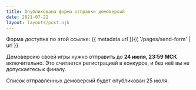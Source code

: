 ```yaml
---
title: Опубликована форма отправки демоверсий
date: 2021-07-22
layout: layouts/post.njk
---
```


Форма доступна по этой ссылке: {{ metadata.url }}{{ '/pages/send-form' | url }}

Демоверсию своей игры нужно отправить до **24 июля, 23:59 МСК** включительно. Это считается регистрацией в конкурсе, и без неё вы не допускаетесь к финалу.

Список отправленных демоверсий будет опубликован 25 июля.
